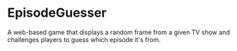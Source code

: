 # EpisodeGuesser
A web-based game that displays a random frame from a given TV show and challenges players to guess which episode it's from.
